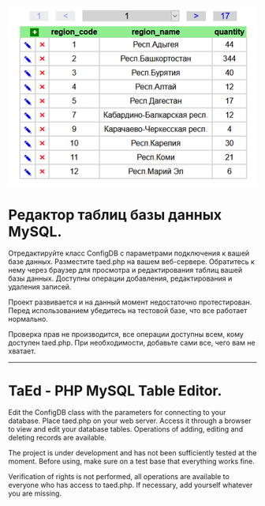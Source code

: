 
![Скриншот](https://raw.githubusercontent.com/kungurcave/TaEd/master/Screenshot.png "Скриншот")

# Редактор таблиц базы данных MySQL. 

Отредактируйте класс ConfigDB с параметрами подключения к вашей базе данных.
Разместите taed.php на вашем веб-сервере.
Обратитесь к нему через браузер для просмотра и редактирования таблиц вашей базы данных.
Доступны операции добавления, редактирования и удаления записей.

Проект развивается и на данный момент недостаточно протестирован.
Перед использованием убедитесь на тестовой базе, что все работает нормально.

Проверка прав не производится, все операции доступны всем, кому доступен taed.php.
При необходимости, добавьте сами все, чего вам не хватает.

***

# TaEd - PHP MySQL Table Editor.

Edit the ConfigDB class with the parameters for connecting to your database. Place taed.php on your web server. Access it through a browser to view and edit your database tables. Operations of adding, editing and deleting records are available.

The project is under development and has not been sufficiently tested at the moment. Before using, make sure on a test base that everything works fine.

Verification of rights is not performed, all operations are available to everyone who has access to taed.php. If necessary, add yourself whatever you are missing.
